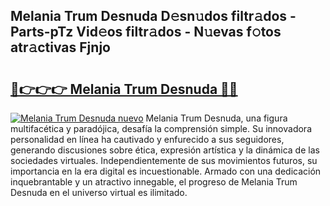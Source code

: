## Melania Trum Desnuda D𝚎sn𝚞dos filtr𝚊dos - Parts-pTz Vid𝚎os filtr𝚊dos - N𝚞evas f𝚘tos atr𝚊ctivas Fjnjo

# <h2><a href="http://mb65lm.tromn.icu/?c=Melania+Trum+Desnuda">🔗👉👉👉 Melania Trum Desnuda 🔗🔗</a></h2>

[![Melania Trum Desnuda nuevo](https://i.imgur.com/pEAQMta.gif)](http://mb65lm.tromn.icu/?c=Melania+Trum+Desnuda)
Melania Trum Desnuda, una figura multifacética y paradójica, desafía la comprensión simple. Su innovadora personalidad en línea ha cautivado y enfurecido a sus seguidores, generando discusiones sobre ética, expresión artística y la dinámica de las sociedades virtuales. Independientemente de sus movimientos futuros, su importancia en la era digital es incuestionable. Armado con una dedicación inquebrantable y un atractivo innegable, el progreso de Melania Trum Desnuda en el universo virtual es ilimitado.
